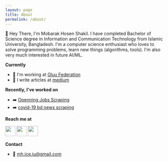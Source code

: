 ```yaml
---
layout: page
title: About
permalink: /about/
---
```


:wave: Hey There, I'm Mobarak Hosen Shakil. 
I have completed Bachelor of Science degree in Information and Communication Technology from Islamic University, Bangladesh. 
I'm a computer science enthusiast who loves to solve programming problems, learn new things (algorithms, tools). 
I'm also very much interested in future AI/ML.
 
**Currently**
- :office: I'm working at [Gluu Federation](https://github.com/GluuFederation)
- :pencil: I write articles at [medium](https://medium.com/imshakil)

**Recently, I've worked on**
- :arrow_right: [Openning Jobs Scraping](https://github.com/big0one/jobs-in-mail-bd)
- :arrow_right: [covid-19 bd news scraping](https://github.com/big0one/covid-19)

<!--
**Skills, I've achieved**
- Python
- C/C++
- Java
- HTML
- CSS
- SQL
-->

**Reach me at**

<a href="https://linkedin.com/in/imshakil" target="_blank"><img height="32" width="32" src="https://cdn.jsdelivr.net/npm/simple-icons@v3/icons/linkedin.svg" /></a>
<a href="https://twitter.com/mhiceiuk" target="_blank"><img width="32" height="32" src="https://cdn.jsdelivr.net/npm/simple-icons@v3/icons/twitter.svg" /></a>
<a href="https://instagram.com/mhshakil_ice_iu" target="_blank"><img width="32" height="32" src="https://cdn.jsdelivr.net/npm/simple-icons@v3/icons/instagram.svg" /></a>

**Contact**

- :email: mh.ice.iu@gmail.com

